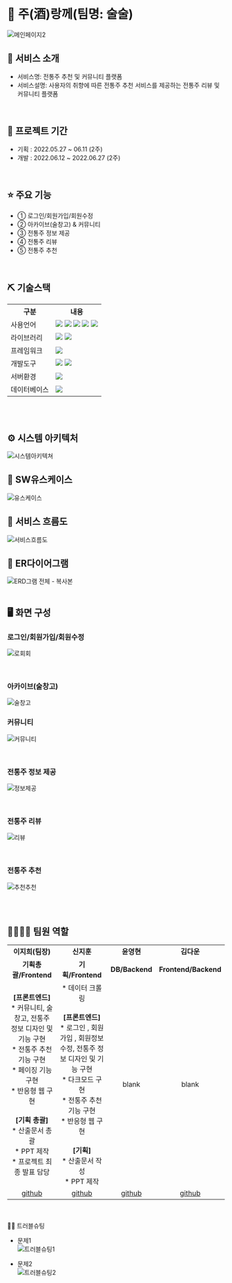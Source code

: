 # 🍶 주(酒)랑께(팀명: 술술)
![메인페이지2](https://github.com/2023-SMHRD-SW-Fullstack-1/SoolSool/assets/121305570/8dd76edc-36ee-40fa-a43b-153fb046ba7f)


## 👀 서비스 소개
* 서비스명:  전통주 추천 및 커뮤니티 플랫폼 
* 서비스설명: 사용자의 취향에 따른 전통주 추천 서비스를 제공하는 전통주 리뷰 및 커뮤니티 플랫폼
<br>

## 📅 프로젝트 기간
* 기획 : 2022.05.27 ~ 06.11 (2주)
* 개발 : 2022.06.12 ~ 2022.06.27 (2주)
<br>

## ⭐ 주요 기능
* ① 로그인/회원가입/회원수정
* ② 아카이브(술창고) & 커뮤니티
* ③ 전통주 정보 제공
* ④ 전통주 리뷰
* ⑤ 전통주 추천
<br>

## ⛏ 기술스택
<table>
    <tr>
        <th>구분</th>
        <th>내용</th>
    </tr>
    <tr>
        <td>사용언어</td>
        <td>
            <img src="https://img.shields.io/badge/Java-007396?style=for-the-badge&logo=java&logoColor=white"/>
            <img src="https://img.shields.io/badge/HTML5-E34F26?style=for-the-badge&logo=HTML5&logoColor=white"/>
            <img src="https://img.shields.io/badge/CSS3-1572B6?style=for-the-badge&logo=CSS3&logoColor=white"/>
            <img src="https://img.shields.io/badge/JavaScript-F7DF1E?style=for-the-badge&logo=JavaScript&logoColor=white"/>
            <img src="https://img.shields.io/badge/React-61DAFB?style=for-the-badge&logo=React&logoColor=black"/>
        </td>
    </tr>
    <tr>
        <td>라이브러리</td>
        <td>
            <img src="https://img.shields.io/badge/React_Router-CA4245?style=for-the-badge&logo=react-router&logoColor=white"/>
            <img src="https://img.shields.io/badge/Axios-007CE2?style=for-the-badge&logo=axios&logoColor=white" />
        </td>
    </tr>
    <tr>
        <td>프레임워크</td>
        <td>
            <img src="https://img.shields.io/badge/Spring Boot-6DB33F?style=for-the-badge&logo=Spring Boot&logoColor=white"/>
        </td>
    </tr>
    <tr>
        <td>개발도구</td>
        <td>
            <img src="https://img.shields.io/badge/Eclipse-2C2255?style=for-the-badge&logo=Eclipse&logoColor=white"/>
            <img src="https://img.shields.io/badge/VSCode-007ACC?style=for-the-badge&logo=VisualStudioCode&logoColor=white"/>
        </td>
    </tr>
    <tr>
        <td>서버환경</td>
        <td>
            <img src="https://img.shields.io/badge/Apache Tomcat-D22128?style=for-the-badge&logo=Apache Tomcat&logoColor=white"/>
        </td>
    </tr>
    <tr>
        <td>데이터베이스</td>
        <td>
            <img src="https://img.shields.io/badge/Oracle 11g-F80000?style=for-the-badge&logo=Oracle&logoColor=white"/>
        </td>
    </tr>
</table>


<br>
<br>

## ⚙ 시스템 아키텍처
![시스템아키텍쳐](https://github.com/2023-SMHRD-SW-Fullstack-1/SoolSool/assets/121305570/2e3e25e0-5fb4-48c0-925f-3d2a9b4098e6)
<br>

## 📌 SW유스케이스
![유스케이스](https://github.com/2023-SMHRD-SW-Fullstack-1/SoolSool/assets/121305570/990389c3-78e6-4bd9-a0ac-7a960c06a153)
<br>

## 📌 서비스 흐름도
![서비스흐름도](https://github.com/2023-SMHRD-SW-Fullstack-1/SoolSool/assets/121305570/35229612-18a8-4a97-97e5-73a2bd3e4b74)
<br>

## 📌 ER다이어그램
![ERD그램 전체 - 복사본](https://github.com/2023-SMHRD-SW-Fullstack-1/SoolSool/assets/121305570/b65086f2-92e3-45c8-b823-aabcea159dab)
<br> 
<br>


## 🖥 화면 구성

### 로그인/회원가입/회원수정
![로회회](https://github.com/2023-SMHRD-SW-Fullstack-1/SoolSool/assets/121305570/8db4d151-5192-4434-a038-be4303b2cf94)

<br>

### 아카이브(술창고)
![술창고](https://github.com/2023-SMHRD-SW-Fullstack-1/SoolSool/assets/121305570/b92869fa-8cff-47de-bfa0-4c0b8a7933f7)
<br>

### 커뮤니티
![커뮤니티](https://github.com/2023-SMHRD-SW-Fullstack-1/SoolSool/assets/121305570/19278295-3905-4328-ad1f-7036c80e2db0)

<br>

### 전통주 정보 제공
![정보제공](https://github.com/2023-SMHRD-SW-Fullstack-1/SoolSool/assets/121305570/16d9a98b-a64a-4e59-8b2e-17a5415c9800)

<br>

### 전통주 리뷰
![리뷰](https://github.com/2023-SMHRD-SW-Fullstack-1/SoolSool/assets/121305570/8fbca928-832b-4c47-8984-438b6def7f8a)

<br>

### 전통주 추천
![추천추천](https://github.com/2023-SMHRD-SW-Fullstack-1/SoolSool/assets/121305570/c7259cdf-342d-4c39-896c-e269d9b69ff8)

<br>
<br>

## 👨‍👩‍👦‍👦 팀원 역할
<table>
 <tr>
    <td align="center"><strong>이지희(팀장)</strong></td>
    <td align="center"><strong>신지훈</strong></td>
    <td align="center"><strong>윤영현</strong></td>
    <td align="center"><strong>김다운</strong></td>
  </tr>
  <tr>
    <td align="center"><b>기획총괄/Frontend</b></td>
    <td align="center"><b>기획/Frontend</b></td>
    <td align="center"><b>DB/Backend</b></td>
    <td align="center"><b>Frontend/Backend</b></td>
  </tr>
  <tr>
    <td align="center">
        <b>[프론트엔드]</b><br/>
        * 커뮤니티, 술창고, 전통주 정보 디자인 및 기능 구현<br/>
        * 전통주 추천 기능 구현<br/>
        * 페이징 기능 구현<br/>
        * 반응형 웹 구현<br/>
        <br/>
         <b>[기획 총괄]</b><br/>
        * 산출문서 총괄<br/>
        * PPT 제작<br/>
        * 프로젝트 최종 발표 담당<br/>
    </td>
    <td align="center">
        * 데이터 크롤링<br/>
        <br/>
        <b>[프론트엔드]</b><br/>
        * 로그인 , 회원가입 , 회원정보 수정, 전통주 정보 디자인 및 기능 구현<br/>
        * 다크모드 구현<br/>
        * 전통주 추천 기능 구현<br/>
        * 반응형 웹 구현<br/>
        <br/>
        <b>[기획]</b><br/>
        * 산출문서 작성 <br/>
        * PPT 제작<br/>
    </td>
    <td align="center">blank</td>
    <td align="center">blank</td>
  </tr>
  <tr>
    <td align="center"><a href="https://github.com/jihilli" target='_blank'>github</a></td>
    <td align="center"><a href="https://github.com/jihoon0127" target='_blank'>github</a></td>
    <td align="center"><a href="https://github.com/자신의username작성해주세요" target='_blank'>github</a></td>
    <td align="center"><a href="https://github.com/자신의username작성해주세요" target='_blank'>github</a></td>
  </tr>
</table>

<br>
<br>
🤾‍♂️ 트러블슈팅
  
* 문제1<br>
 ![트러블슈팅1](https://github.com/2023-SMHRD-SW-Fullstack-1/SoolSool/assets/121305570/63cb5893-307b-4486-8160-d64f1f77a2b3)

 
* 문제2<br>
 ![트러블슈팅2](https://github.com/2023-SMHRD-SW-Fullstack-1/SoolSool/assets/121305570/7bf97750-77fe-46d0-a2fb-1b62b7c75ee5)
